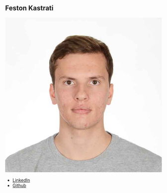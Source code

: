 Feston Kastrati
------------

![](photos/feston-kastrati.jpg)

* [LinkedIn](https://www.linkedin.com/in/feston-kastrati-047919137/)
* [Github](https://github.com/fk257)
